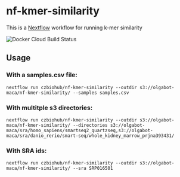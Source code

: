 # nf-kmer-similarity

This is a [Nextflow](nextflow.io) workflow for running k-mer similarity

![Docker Cloud Build Status](https://img.shields.io/docker/cloud/build/czbiohub/nf-kmer-similarity.svg)

## Usage

### With a samples.csv file:

```
nextflow run czbiohub/nf-kmer-similarity --outdir s3://olgabot-maca/nf-kmer-similarity/ --samples samples.csv
```

### With multitple s3 directories:

```
nextflow run czbiohub/nf-kmer-similarity --outdir s3://olgabot-maca/nf-kmer-similarity/ --directories s3://olgabot-maca/sra/homo_sapiens/smartseq2_quartzseq,s3://olgabot-maca/sra/danio_rerio/smart-seq/whole_kidney_marrow_prjna393431/
```

### With SRA ids:

```
nextflow run czbiohub/nf-kmer-similarity --outdir s3://olgabot-maca/nf-kmer-similarity/ --sra SRP016501
```
